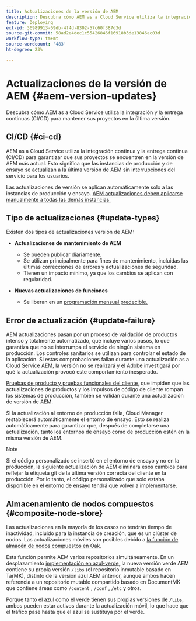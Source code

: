 ```yaml
---
title: Actualizaciones de la versión de AEM
description: Descubra cómo AEM as a Cloud Service utiliza la integración y la entrega continuas (CI/CD) para mantener sus proyectos en la última versión.
feature: Deploying
exl-id: 36989913-69db-4f4d-8302-57c60f387d3d
source-git-commit: 58ad2e4dec1c55426846f16918b3de13846ac03d
workflow-type: tm+mt
source-wordcount: '483'
ht-degree: 23%

---
```



# Actualizaciones de la versión de AEM {#aem-version-updates}

Descubra cómo AEM as a Cloud Service utiliza la integración y la entrega continuas (CI/CD) para mantener sus proyectos en la última versión.

## CI/CD {#ci-cd}

AEM as a Cloud Service utiliza la integración continua y la entrega continua (CI/CD) para garantizar que sus proyectos se encuentren en la versión de AEM más actual. Esto significa que las instancias de producción y de ensayo se actualizan a la última versión de AEM sin interrupciones del servicio para los usuarios.

Las actualizaciones de versión se aplican automáticamente solo a las instancias de producción y ensayo. [AEM actualizaciones deben aplicarse manualmente a todas las demás instancias.](/help/implementing/cloud-manager/manage-environments.md#updating-dev-environment)

## Tipo de actualizaciones {#update-types}

Existen dos tipos de actualizaciones versión de AEM:

* **Actualizaciones de mantenimiento de AEM**

   * Se pueden publicar diariamente.
   * Se utilizan principalmente para fines de mantenimiento, incluidas las últimas correcciones de errores y actualizaciones de seguridad.
   * Tienen un impacto mínimo, ya que los cambios se aplican con regularidad.

* **Nuevas actualizaciones de funciones**

   * Se liberan en un [programación mensual predecible.](https://experienceleague.adobe.com/docs/experience-manager-release-information/aem-release-updates/update-releases-roadmap.html?lang=es)

## Error de actualización {#update-failure}

AEM actualizaciones pasan por un proceso de validación de productos intenso y totalmente automatizado, que incluye varios pasos, lo que garantiza que no se interrumpa el servicio de ningún sistema en producción. Los controles sanitarios se utilizan para controlar el estado de la aplicación. Si estas comprobaciones fallan durante una actualización as a Cloud Service AEM, la versión no se realizará y el Adobe investigará por qué la actualización provocó este comportamiento inesperado.

[Pruebas de producto y pruebas funcionales del cliente,](/help/implementing/cloud-manager/overview-test-results.md#functional-testing) que impiden que las actualizaciones de productos y los impulsos de código de cliente rompan los sistemas de producción, también se validan durante una actualización de versión de AEM.

Si la actualización al entorno de producción falla, Cloud Manager restablecerá automáticamente el entorno de ensayo. Esto se realiza automáticamente para garantizar que, después de completarse una actualización, tanto los entornos de ensayo como de producción estén en la misma versión de AEM.

>[!NOTE]
>
>Si el código personalizado se insertó en el entorno de ensayo y no en la producción, la siguiente actualización de AEM eliminará esos cambios para reflejar la etiqueta git de la última versión correcta del cliente en la producción. Por lo tanto, el código personalizado que solo estaba disponible en el entorno de ensayo tendrá que volver a implementarse.

## Almacenamiento de nodos compuestos {#composite-node-store}

Las actualizaciones en la mayoría de los casos no tendrán tiempo de inactividad, incluido para la instancia de creación, que es un clúster de nodos. Las actualizaciones móviles son posibles debido a [la función de almacén de nodos compuestos en Oak.](https://jackrabbit.apache.org/oak/docs/nodestore/compositens.html)

Esta función permite AEM varios repositorios simultáneamente. En un desplazamiento [implementación en azul-verde,](/help/operations/indexing.md#what-is-blue-green-deployment) la nueva versión verde AEM contiene su propia versión `/libs` (el repositorio inmutable basado en TarMK), distinto de la versión azul AEM anterior, aunque ambos hacen referencia a un repositorio mutable compartido basado en DocumentMK que contiene áreas como `/content` , `/conf` , `/etc` y otros.

Porque tanto el azul como el verde tienen sus propias versiones de `/libs`, ambos pueden estar activos durante la actualización móvil, lo que hace que el tráfico pase hasta que el azul se sustituya por el verde.
